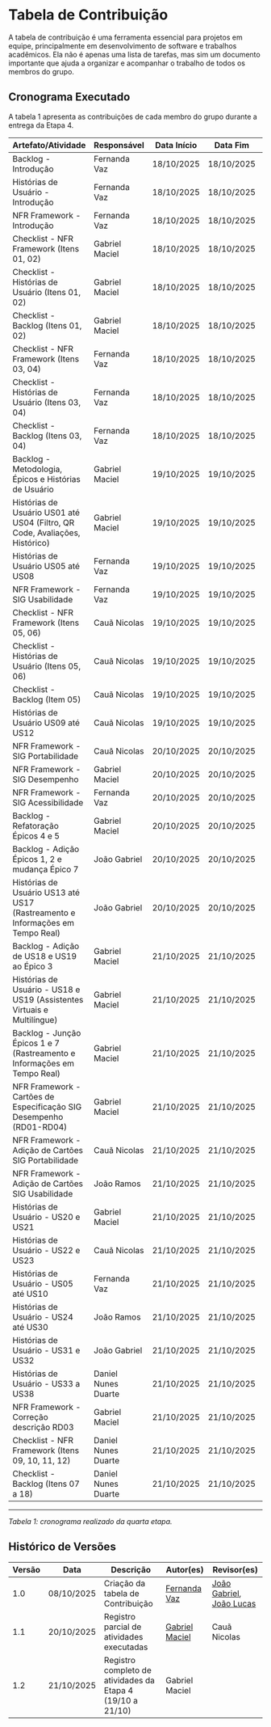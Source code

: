 # Tabela de Contribuição

A tabela de contribuição é uma ferramenta essencial para projetos em equipe, principalmente em desenvolvimento de software e trabalhos acadêmicos. Ela não é apenas uma lista de tarefas, mas sim um documento importante que ajuda a organizar e acompanhar o trabalho de todos os membros do grupo.

## Cronograma Executado

A tabela 1 apresenta as contribuições de cada membro do grupo durante a entrega da Etapa 4.

| Artefato/Atividade | Responsável | Data Início | Data Fim | Link da Atividade |
|---------------------|-------------|-------------|----------|-------------------|
| Backlog - Introdução | Fernanda Vaz | 18/10/2025 | 18/10/2025 | [backlog.md](../modelagem_requisitos_02/backlog.md) |
| Histórias de Usuário - Introdução | Fernanda Vaz | 18/10/2025 | 18/10/2025 | [historias_de_usuario.md](../modelagem_requisitos_02/historias_de_usuario.md) |
| NFR Framework - Introdução | Fernanda Vaz | 18/10/2025 | 18/10/2025 | [nfr.md](../modelagem_requisitos_02/nfr.md) |
| Checklist - NFR Framework (Itens 01, 02) | Gabriel Maciel | 18/10/2025 | 18/10/2025 | [lista04.md](../checklist/lista04.md) |
| Checklist - Histórias de Usuário (Itens 01, 02) | Gabriel Maciel | 18/10/2025 | 18/10/2025 | [lista04.md](../checklist/lista04.md) |
| Checklist - Backlog (Itens 01, 02) | Gabriel Maciel | 18/10/2025 | 18/10/2025 | [lista04.md](../checklist/lista04.md) |
| Checklist - NFR Framework (Itens 03, 04) | Fernanda Vaz | 18/10/2025 | 18/10/2025 | [lista04.md](../checklist/lista04.md) |
| Checklist - Histórias de Usuário (Itens 03, 04) | Fernanda Vaz | 18/10/2025 | 18/10/2025 | [lista04.md](../checklist/lista04.md) |
| Checklist - Backlog (Itens 03, 04) | Fernanda Vaz | 18/10/2025 | 18/10/2025 | [lista04.md](../checklist/lista04.md) |
| Backlog - Metodologia, Épicos e Histórias de Usuário | Gabriel Maciel | 19/10/2025 | 19/10/2025 | [backlog.md](../modelagem_requisitos_02/backlog.md) |
| Histórias de Usuário US01 até US04 (Filtro, QR Code, Avaliações, Histórico) | Gabriel Maciel | 19/10/2025 | 19/10/2025 | [historias_de_usuario.md](../modelagem_requisitos_02/historias_de_usuario.md) |
| Histórias de Usuário US05 até US08 | Fernanda Vaz | 19/10/2025 | 19/10/2025 | [historias_de_usuario.md](../modelagem_requisitos_02/historias_de_usuario.md) |
| NFR Framework - SIG Usabilidade | Fernanda Vaz | 19/10/2025 | 19/10/2025 | [nfr.md](../modelagem_requisitos_02/nfr.md) |
| Checklist - NFR Framework (Itens 05, 06) | Cauã Nicolas | 19/10/2025 | 19/10/2025 | [lista04.md](../checklist/lista04.md) |
| Checklist - Histórias de Usuário (Itens 05, 06) | Cauã Nicolas | 19/10/2025 | 19/10/2025 | [lista04.md](../checklist/lista04.md) |
| Checklist - Backlog (Item 05) | Cauã Nicolas | 19/10/2025 | 19/10/2025 | [lista04.md](../checklist/lista04.md) |
| Histórias de Usuário US09 até US12 | Cauã Nicolas | 19/10/2025 | 19/10/2025 | [historias_de_usuario.md](../modelagem_requisitos_02/historias_de_usuario.md) | 
| NFR Framework - SIG Portabilidade | Cauã Nicolas | 20/10/2025 | 20/10/2025 | [nfr.md](../modelagem_requisitos_02/nfr.md) |
| NFR Framework - SIG Desempenho | Gabriel Maciel | 20/10/2025 | 20/10/2025 | [nfr.md](../modelagem_requisitos_02/nfr.md) |
| NFR Framework - SIG Acessibilidade | Fernanda Vaz | 20/10/2025 | 20/10/2025 | [nfr.md](../modelagem_requisitos_02/nfr.md) |
| Backlog - Refatoração Épicos 4 e 5 | Gabriel Maciel | 20/10/2025 | 20/10/2025 | [backlog.md](../modelagem_requisitos_02/backlog.md) |
| Backlog - Adição Épicos 1, 2 e mudança Épico 7 | João Gabriel | 20/10/2025 | 20/10/2025 | [backlog.md](../modelagem_requisitos_02/backlog.md) |
| Histórias de Usuário US13 até US17 (Rastreamento e Informações em Tempo Real) | João Gabriel | 20/10/2025 | 20/10/2025 | [historias_de_usuario.md](../modelagem_requisitos_02/historias_de_usuario.md) |
| Backlog - Adição de US18 e US19 ao Épico 3 | Gabriel Maciel | 21/10/2025 | 21/10/2025 | [backlog.md](../modelagem_requisitos_02/backlog.md) |
| Histórias de Usuário - US18 e US19 (Assistentes Virtuais e Multilíngue) | Gabriel Maciel | 21/10/2025 | 21/10/2025 | [historias_de_usuario.md](../modelagem_requisitos_02/historias_de_usuario.md) |
| Backlog - Junção Épicos 1 e 7 (Rastreamento e Informações em Tempo Real) | Gabriel Maciel | 21/10/2025 | 21/10/2025 | [backlog.md](../modelagem_requisitos_02/backlog.md) |
| NFR Framework - Cartões de Especificação SIG Desempenho (RD01-RD04) | Gabriel Maciel | 21/10/2025 | 21/10/2025 | [nfr.md](../modelagem_requisitos_02/nfr.md) |
| NFR Framework - Adição de Cartões SIG Portabilidade | Cauã Nicolas | 21/10/2025 | 21/10/2025 | [nfr.md](../modelagem_requisitos_02/nfr.md) |
| NFR Framework - Adição de Cartões SIG Usabilidade | João Ramos | 21/10/2025 | 21/10/2025 | [nfr.md](../modelagem_requisitos_02/nfr.md) |
| Histórias de Usuário - US20 e US21 | Gabriel Maciel | 21/10/2025 | 21/10/2025 | [historias_de_usuario.md](../modelagem_requisitos_02/historias_de_usuario.md) |
| Histórias de Usuário - US22 e US23 | Cauã Nicolas | 21/10/2025 | 21/10/2025 | [historias_de_usuario.md](../modelagem_requisitos_02/historias_de_usuario.md) |
| Histórias de Usuário - US05 até US10 | Fernanda Vaz | 21/10/2025 | 21/10/2025 | [historias_de_usuario.md](../modelagem_requisitos_02/historias_de_usuario.md) |
| Histórias de Usuário - US24 até US30 | João Ramos | 21/10/2025 | 21/10/2025 | [historias_de_usuario.md](../modelagem_requisitos_02/historias_de_usuario.md) |
| Histórias de Usuário - US31 e US32 | João Gabriel | 21/10/2025 | 21/10/2025 | [historias_de_usuario.md](../modelagem_requisitos_02/historias_de_usuario.md) |
| Histórias de Usuário - US33 a US38 | Daniel Nunes Duarte | 21/10/2025 | 21/10/2025 | [historias_de_usuario.md](../modelagem_requisitos_02/historias_de_usuario.md) |
| NFR Framework - Correção descrição RD03 | Gabriel Maciel | 21/10/2025 | 21/10/2025 | [nfr.md](../modelagem_requisitos_02/nfr.md) |
| Checklist - NFR Framework (Itens 09, 10, 11, 12) | Daniel Nunes Duarte | 21/10/2025 | 21/10/2025 | [lista04.md](../checklist/lista04.md) |
| Checklist - Backlog (Itens 07 a 18) | Daniel Nunes Duarte | 21/10/2025 | 21/10/2025 | [lista04.md](../checklist/lista04.md) |

---
*Tabela 1: cronograma realizado da quarta etapa.*

## Histórico de Versões

| Versão | Data       | Descrição                          | Autor(es)       | Revisor(es)          |
|--------|------------|------------------------------------|----------------|---------------------|
| 1.0    | 08/10/2025 | Criação da tabela de Contribuição  | [Fernanda Vaz](https://github.com/Fernandavazgit1) | [João Gabriel](https://github.com/JoaoComTil), [João Lucas](https://github.com/Joaolramos) |
| 1.1 | 20/10/2025 | Registro parcial de atividades executadas | [Gabriel Maciel](https://github.com/GabrielMacielBR) | Cauã Nicolas |
| 1.2 | 21/10/2025 | Registro completo de atividades da Etapa 4 (19/10 a 21/10) | Gabriel Maciel | |
